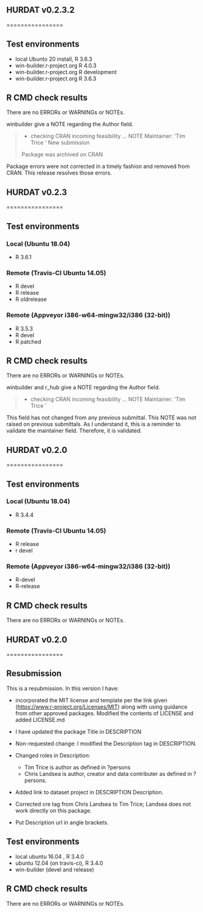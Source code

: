 ## HURDAT v0.2.3.2
================

## Test environments

* local Ubunto 20 install, R 3.6.3
* win-builder.r-project.org R 4.0.3
* win-builder.r-project.org R development
* win-builder.r-project.org R 3.6.3

## R CMD check results

There are no ERRORs or WARNINGs or NOTEs.

winbuilder give a NOTE regarding the Author field. 

> * checking CRAN incoming feasibility ... NOTE
>   Maintainer: 'Tim Trice '
> New submission
> 
> Package was archived on CRAN

Package errors were not corrected in a timely fashion and removed from CRAN. 
This release resolves those errors.

## HURDAT v0.2.3
================

## Test environments

### Local (Ubuntu 18.04)
* R 3.6.1

### Remote (Travis-CI Ubuntu 14.05)
* R devel
* R release
* R oldrelease

### Remote (Appveyor i386-w64-mingw32/i386 (32-bit))
* R 3.5.3
* R devel
* R patched

## R CMD check results

There are no ERRORs or WARNINGs or NOTEs.

winbuilder and r_hub give a NOTE regarding the Author field. 

> * checking CRAN incoming feasibility ... NOTE
>   Maintainer: 'Tim Trice '

This field has not changed from any previous submittal. This NOTE was not 
raised on previous submittals. As I understand it, this is a reminder to 
validate the maintainer field. Therefore, it is validated.

## HURDAT v0.2.0
================

## Test environments

### Local (Ubuntu 18.04)
* R 3.4.4

### Remote (Travis-CI Ubuntu 14.05)
* R release
* r devel

### Remote (Appveyor i386-w64-mingw32/i386 (32-bit))
* R-devel
* R-release

## R CMD check results

There are no ERRORs or WARNINGs or NOTEs.

## HURDAT v0.2.0
================

## Resubmission

This is a resubmission. In this version I have:

* incorporated the MIT license and template per the link given (https://www.r-project.org/Licenses/MIT) along with using guidance from other approved packages. Modified the contents of LICENSE and added LICENSE.md

* I have updated the package Title in DESCRIPTION 

* Non-requested change: I modified the Description tag in DESCRIPTION.

* Changed roles in Description:
  + Tim Trice is author as defined in ?persons
  + Chris Landsea is author, creator and data contributer as defined in ?persons.

* Added link to dataset project in DESCRIPTION Description.

* Corrected cre tag from Chris Landsea to Tim Trice; Landsea does not work directly on this package.

* Put Description url in angle brackets.

## Test environments
* local ubuntu 16.04 , R 3.4.0
* ubuntu 12.04 (on travis-ci), R 3.4.0
* win-builder (devel and release)

## R CMD check results

There are no ERRORs or WARNINGs or NOTEs.
